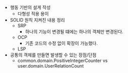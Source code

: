 * 행동 기반의 설게 작성
    * 다형성 적용 용이
* SOLID 원칙 지켜진 내용 정리 
  * SRP
      * 하나의 기능이 변경될 떄에는 하나의 객체만 변경된다.
  * OCP 
    * 기존 코드의 수정 없이 확장이 가능했다. 
  * LSP
* 공통의 객체를 만들면 발생할 수 있는 장점/단점
  * common.domain.PositiveIntegerCounter vs user.domain.UserRelationCount